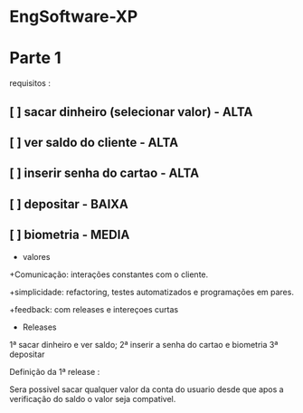# EngSoftware-XP
# Parte 1

requisitos : 

## [ ] sacar dinheiro (selecionar valor) - ALTA
## [ ] ver saldo do cliente - ALTA
## [ ] inserir senha do cartao - ALTA
## [ ] depositar - BAIXA
## [ ] biometria - MEDIA

- valores

+Comunicação: interações constantes com o cliente.

+simplicidade: refactoring, testes automatizados e programações em pares.

+feedback: com releases e intereçoes curtas


-  Releases 
 
1ª sacar dinheiro e ver saldo;
2ª inserir a senha do cartao e biometria 
3ª depositar

Definição da 1ª release : 

Sera possivel sacar qualquer valor da conta do usuario desde que 
apos a verificação do saldo o valor seja compativel.
